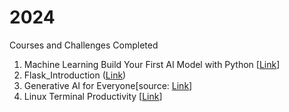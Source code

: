 # 2024
Courses and Challenges Completed


1. Machine Learning Build Your First AI Model with Python [[Link](https://www.udemy.com/course/machine-learning-build-your-first-ai-model-with-python/)]
2. Flask_Introduction ([Link](https://youtu.be/Z1RJmh_OqeA?si=36jr_vb-zLNgX7i7))
3. Generative AI for Everyone[source: [Link]( DeepLearning.AI )]
4. Linux Terminal Productivity [[Link](https://www.udemy.com/course/linux-terminal-productivity/)]